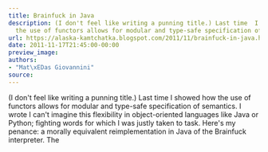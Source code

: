 ```yaml
---
title: Brainfuck in Java
description: (I don't feel like writing a punning title.) Last time  I showed how
  the use of functors allows for modular and type-safe specification of ...
url: https://alaska-kamtchatka.blogspot.com/2011/11/brainfuck-in-java.html
date: 2011-11-17T21:45:00-00:00
preview_image:
authors:
- "Mat\xEDas Giovannini"
source:
---
```



(I don't feel like writing a punning title.) Last time I showed how the use of functors allows for modular and type-safe specification of semantics. I wrote I can't imagine this flexibility in object-oriented languages like Java or Python; fighting words for which I was justly taken to task. Here's my penance: a morally equivalent reimplementation in Java of the Brainfuck interpreter. The 
